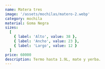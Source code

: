 ```yaml
---
name: Matera tres
image: '/assets/mochilas/matero-2.webp'
category: mochila
material: Goma Negra
sizes:
  [
    { label: 'Alto', value: 38 },
    { label: 'Ancho', value: 23 },
    { label: 'Largo', value: 12 }
  ]
price: 60000
description: Termo hasta 1.9L, mate y yerba.
---
```

